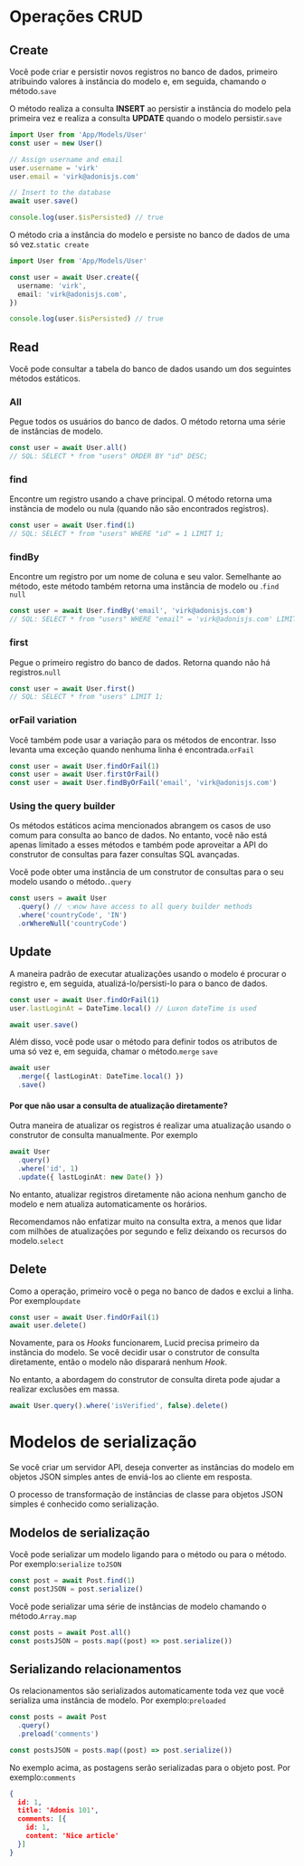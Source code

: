 # Operações CRUD

## Create
Você pode criar e persistir novos registros no banco de dados, primeiro atribuindo valores à instância do modelo e, em seguida, chamando o método.`save`

O método realiza a consulta **INSERT** ao persistir a instância do modelo pela primeira vez e realiza a consulta **UPDATE** quando o modelo persistir.`save`

```ts
import User from 'App/Models/User'
const user = new User()

// Assign username and email
user.username = 'virk'
user.email = 'virk@adonisjs.com'

// Insert to the database
await user.save()

console.log(user.$isPersisted) // true
```

O método cria a instância do modelo e persiste no banco de dados de uma só vez.`static create`

```ts
import User from 'App/Models/User'

const user = await User.create({
  username: 'virk',
  email: 'virk@adonisjs.com',
})

console.log(user.$isPersisted) // true
```

## Read

Você pode consultar a tabela do banco de dados usando um dos seguintes métodos estáticos.

### All

Pegue todos os usuários do banco de dados. O método retorna uma série de instâncias de modelo.

```ts
const user = await User.all()
// SQL: SELECT * from "users" ORDER BY "id" DESC;
```

### find

Encontre um registro usando a chave principal. O método retorna uma instância de modelo ou nula (quando não são encontrados registros).

```ts
const user = await User.find(1)
// SQL: SELECT * from "users" WHERE "id" = 1 LIMIT 1;
```

### findBy

Encontre um registro por um nome de coluna e seu valor. Semelhante ao método, este método também retorna uma instância de modelo ou .`find` `null`

```ts
const user = await User.findBy('email', 'virk@adonisjs.com')
// SQL: SELECT * from "users" WHERE "email" = 'virk@adonisjs.com' LIMIT 1;
```

### first

Pegue o primeiro registro do banco de dados. Retorna quando não há registros.`null`

```ts
const user = await User.first()
// SQL: SELECT * from "users" LIMIT 1;
```

### orFail variation

Você também pode usar a variação para os métodos de encontrar. Isso levanta uma exceção quando nenhuma linha é encontrada.`orFail`

```ts
const user = await User.findOrFail(1)
const user = await User.firstOrFail()
const user = await User.findByOrFail('email', 'virk@adonisjs.com')
```

### Using the query builder

Os métodos estáticos acima mencionados abrangem os casos de uso comum para consulta ao banco de dados. No entanto, você não está apenas limitado a esses métodos e também pode aproveitar a API do construtor de consultas para fazer consultas SQL avançadas.

Você pode obter uma instância de um construtor de consultas para o seu modelo usando o método.`.query`

```ts
const users = await User
  .query() // 👈now have access to all query builder methods
  .where('countryCode', 'IN')
  .orWhereNull('countryCode')
```

## Update

A maneira padrão de executar atualizações usando o modelo é procurar o registro e, em seguida, atualizá-lo/persisti-lo para o banco de dados.

```ts
const user = await User.findOrFail(1)
user.lastLoginAt = DateTime.local() // Luxon dateTime is used

await user.save()
```


Além disso, você pode usar o método para definir todos os atributos de uma só vez e, em seguida, chamar o método.`merge` `save`

```ts
await user
  .merge({ lastLoginAt: DateTime.local() })
  .save()
```

#### Por que não usar a consulta de atualização diretamente?

Outra maneira de atualizar os registros é realizar uma atualização usando o construtor de consulta manualmente. Por exemplo

```ts
await User
  .query()
  .where('id', 1)
  .update({ lastLoginAt: new Date() })
```

No entanto, atualizar registros diretamente não aciona nenhum gancho de modelo e nem atualiza automaticamente os horários.

Recomendamos não enfatizar muito na consulta extra, a menos que lidar com milhões de atualizações por segundo e feliz deixando os recursos do modelo.`select`

## Delete

Como a operação, primeiro você o pega no banco de dados e exclui a linha. Por exemplo`update`

```ts
const user = await User.findOrFail(1)
await user.delete()
```

Novamente, para os _Hooks_ funcionarem, Lucid precisa primeiro da instância do modelo. Se você decidir usar o construtor de consulta diretamente, então o modelo não disparará nenhum _Hook_.

No entanto, a abordagem do construtor de consulta direta pode ajudar a realizar exclusões em massa.

```ts
await User.query().where('isVerified', false).delete()
```

# Modelos de serialização

Se você criar um servidor API, deseja converter as instâncias do modelo em objetos JSON simples antes de enviá-los ao cliente em resposta.

O processo de transformação de instâncias de classe para objetos JSON simples é conhecido como serialização.

## Modelos de serialização

Você pode serializar um modelo ligando para o método ou para o método. Por exemplo:`serialize` `toJSON`

```ts
const post = await Post.find(1)
const postJSON = post.serialize()
```

Você pode serializar uma série de instâncias de modelo chamando o método.`Array.map`

```ts
const posts = await Post.all()
const postsJSON = posts.map((post) => post.serialize())
```

## Serializando relacionamentos

Os relacionamentos são serializados automaticamente toda vez que você serializa uma instância de modelo. Por exemplo:`preloaded`

```ts
const posts = await Post
  .query()
  .preload('comments')

const postsJSON = posts.map((post) => post.serialize())
```

No exemplo acima, as postagens serão serializadas para o objeto post. Por exemplo:`comments`

```json
{
  id: 1,
  title: 'Adonis 101',
  comments: [{
    id: 1,
    content: 'Nice article'
  }]
}
```



